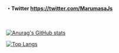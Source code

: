 #### ・Twitter https://twitter.com/MarumasaJs

<br>

[![Anurag's GitHub stats](https://github-readme-stats.vercel.app/api?username=malken21&show_icons=true)](https://github.com/malken21)
<br>

[![Top Langs](https://github-readme-stats.vercel.app/api/top-langs/?username=malken21&layout=compact)](https://github.com/malken21)



